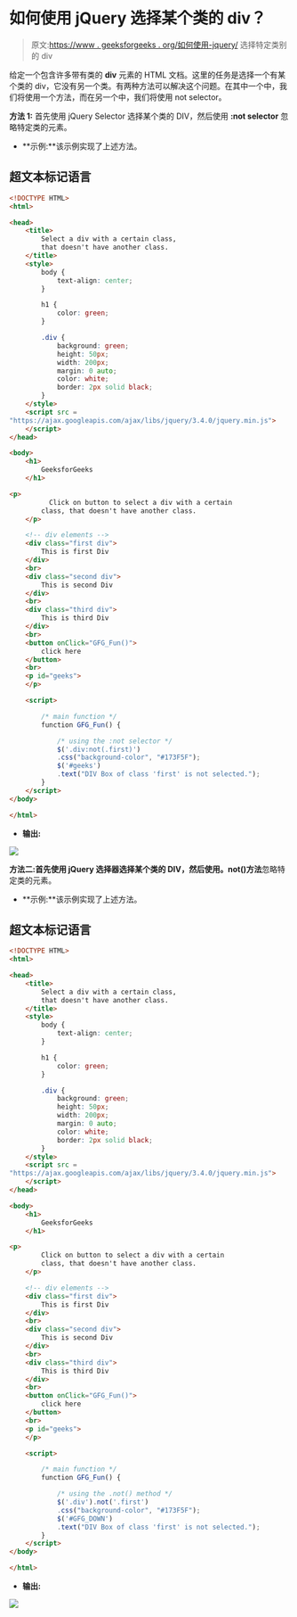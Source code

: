 # 如何使用 jQuery 选择某个类的 div？

> 原文:[https://www . geeksforgeeks . org/如何使用-jquery/](https://www.geeksforgeeks.org/how-to-select-a-div-with-a-certain-class-using-jquery/) 选择特定类别的 div

给定一个包含许多带有类的 **div** 元素的 HTML 文档。这里的任务是选择一个有某个类的 div，它没有另一个类。有两种方法可以解决这个问题。在其中一个中，我们将使用一个方法，而在另一个中，我们将使用 not selector。

**方法 1:** 首先使用 jQuery Selector 选择某个类的 DIV，然后使用 **:not selector** 忽略特定类的元素。

*   **示例:**该示例实现了上述方法。

## 超文本标记语言

```html
<!DOCTYPE HTML>
<html>

<head>
    <title>
        Select a div with a certain class,
        that doesn't have another class.
    </title>
    <style>
        body {
            text-align: center;
        }

        h1 {
            color: green;
        }

        .div {
            background: green;
            height: 50px;
            width: 200px;
            margin: 0 auto;
            color: white;
            border: 2px solid black;
        }
    </style>
    <script src =
"https://ajax.googleapis.com/ajax/libs/jquery/3.4.0/jquery.min.js">
    </script>
</head>

<body>
    <h1>
        GeeksforGeeks
    </h1>

<p>
          Click on button to select a div with a certain
        class, that doesn't have another class.
    </p>

    <!-- div elements -->
    <div class="first div">
        This is first Div
    </div>
    <br>
    <div class="second div">
        This is second Div
    </div>
    <br>
    <div class="third div">
        This is third Div
    </div>
    <br>
    <button onClick="GFG_Fun()">
        click here
    </button>
    <br>
    <p id="geeks">
    </p>

    <script>

        /* main function */
        function GFG_Fun() {

            /* using the :not selector */
            $('.div:not(.first)')
            .css("background-color", "#173F5F");
            $('#geeks')
            .text("DIV Box of class 'first' is not selected.");
        }
    </script>
</body>

</html>
```

*   **输出:**

![](img/9f1fc15a3819d94516bb17f8499bff84.png)

**方法二:**首先使用 jQuery 选择器选择某个类的 DIV，然后使用**。not()方法**忽略特定类的元素。

*   **示例:**该示例实现了上述方法。

## 超文本标记语言

```html
<!DOCTYPE HTML>
<html>

<head>
    <title>
        Select a div with a certain class,
        that doesn't have another class.
    </title>
    <style>
        body {
            text-align: center;
        }

        h1 {
            color: green;
        }

        .div {
            background: green;
            height: 50px;
            width: 200px;
            margin: 0 auto;
            color: white;
            border: 2px solid black;
        }
    </style>
    <script src =
"https://ajax.googleapis.com/ajax/libs/jquery/3.4.0/jquery.min.js">
    </script>
</head>

<body>
    <h1>
        GeeksforGeeks
    </h1>

<p>
        Click on button to select a div with a certain
        class, that doesn't have another class.
    </p>

    <!-- div elements -->
    <div class="first div">
        This is first Div
    </div>
    <br>
    <div class="second div">
        This is second Div
    </div>
    <br>
    <div class="third div">
        This is third Div
    </div>
    <br>
    <button onClick="GFG_Fun()">
        click here
    </button>
    <br>
    <p id="geeks">
    </p>

    <script>

        /* main function */
        function GFG_Fun() {

            /* using the .not() method */
            $('.div').not('.first')
            .css("background-color", "#173F5F");
            $('#GFG_DOWN')
            .text("DIV Box of class 'first' is not selected.");
        }
    </script>
</body>

</html>                   
```

*   **输出:**

![](img/9f1fc15a3819d94516bb17f8499bff84.png)
